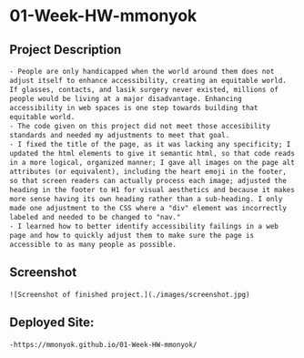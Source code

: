 # 01-Week-HW-mmonyok

## Project Description
    - People are only handicapped when the world around them does not adjust itself to enhance accessibility, creating an equitable world. If glasses, contacts, and lasik surgery never existed, millions of people would be living at a major disadvantage. Enhancing accessibility in web spaces is one step towards building that equitable world.
    - The code given on this project did not meet those accesibility standards and needed my adjustments to meet that goal.
    - I fixed the title of the page, as it was lacking any specificity; I updated the html elements to give it semantic html, so that code reads in a more logical, organized manner; I gave all images on the page alt attributes (or equivalent), including the heart emoji in the footer, so that screen readers can actually process each image; adjusted the heading in the footer to H1 for visual aesthetics and because it makes more sense having its own heading rather than a sub-heading. I only made one adjustment to the CSS where a "div" element was incorrectly labeled and needed to be changed to "nav."
    - I learned how to better identify accessibility failings in a web page and how to quickly adjust them to make sure the page is accessible to as many people as possible.

## Screenshot
    ![Screenshot of finished project.](./images/screenshot.jpg)

## Deployed Site:
    -https://mmonyok.github.io/01-Week-HW-mmonyok/